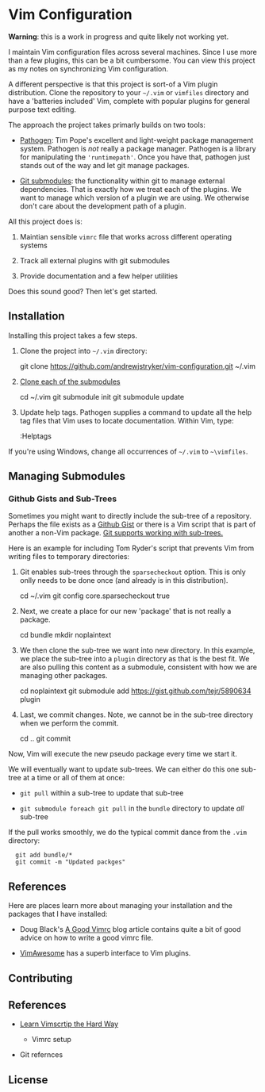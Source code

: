# Vim Configuration

**Warning**: this is a work in progress and quite likely not working yet.

I maintain Vim configuration files across several machines.  Since I use more
than a few plugins, this can be a bit cumbersome.  You can view this project
as my notes on synchronizing Vim configuration.

A different perspective is that this project is sort-of a Vim plugin
distribution.  Clone the repository to your `~/.vim` or `vimfiles` directory
and have a 'batteries included' Vim, complete with popular plugins for general
purpose text editing.

The approach the project takes primarly builds on two tools:

  * [Pathogen](https://github.com/tpope/vim-pathogen): Tim Pope's excellent
    and light-weight package management system.  Pathogen is *not* really
    a package manager.  Pathogen is a library for manipulating the
    `'runtimepath'`.  Once you have that, pathogen just stands out of the
    way and let git manage packages.

  * [Git submodules](https://git-scm.com/docs/git-submodule): the
    functionality within git to manage external dependencies.  That is
    exactly how we treat each of the plugins.  We want to manage which
    version of a plugin we are using. We otherwise don't care about the
    development path of a plugin.

All this project does is:

  1. Maintian sensible `vimrc` file that works across different operating
     systems

  2. Track all external plugins with git submodules

  3. Provide documentation and a few helper utilities

Does this sound good?  Then let's get started.

## Installation

Installing this project takes a few steps.

  1.  Clone the project into `~/.vim` directory:

        git clone https://github.com/andrewjstryker/vim-configuration.git ~/.vim

  2.  [Clone each of the submodules](https://git-scm.com/book/en/v2/Git-Tools-Submodules#Cloning-a-Project-with-Submodules)

        cd ~/.vim
        git submodule init
        git submodule update

  3. Update help tags. Pathogen supplies a command to update all the help tag
     files that Vim uses to locate documentation. Within Vim, type:

        :Helptags

If you're using Windows, change all occurrences of `~/.vim` to `~\vimfiles`.

## Managing Submodules


### Github Gists and Sub-Trees

Sometimes you might want to directly include the sub-tree of a repository.
Perhaps the file exists as a [Github Gist](https://gist.github.com) or there
is a Vim script that is part of another a non-Vim package. [Git supports
working with
sub-trees.](http://jasonkarns.com/blog/subdirectory-checkouts-with-git-sparse-checkout/)

Here is an example for including Tom Ryder's script that prevents Vim from
writing files to temporary directories:

  1. Git enables sub-trees through the `sparsecheckout` option. This is only
     onlly needs to be done once (and already is in this distribution).

        cd ~/.vim
        git config core.sparsecheckout true

  2. Next, we
  create a place for our new 'package' that is not really
     a package.

        cd bundle
        mkdir noplaintext

  3. We then clone the sub-tree we want into new directory. In this example,
     we place the sub-tree into a `plugin` directory as that is the best fit.
     We are also pulling this content as a submodule, consistent with how we
     are managing other packages.

        cd noplaintext
        git submodule add https://gist.github.com/tejr/5890634 plugin

  4. Last, we commit changes.  Note, we cannot be in the sub-tree directory
     when we perform the commit.

        cd ..
        git commit

Now, Vim will execute the new pseudo package every time we start it.

We will eventually want to update sub-trees. We can either do this one
sub-tree at a time or all of them at once:

   * `git pull` within a sub-tree to update that sub-tree

   * `git submodule foreach git pull` in the `bundle` directory to update
       *all* sub-tree

If the pull works smoothly, we do the typical commit dance from the `.vim`
directory:

      git add bundle/*
      git commit -m "Updated packges"

## References

Here are places learn more about managing your installation and the packages
that I have installed:

   * Doug Black's [A Good Vimrc](https://dougblack.io/words/a-good-vimrc.html)
     blog article contains quite a bit of good advice on how to write a good
     vimrc file.

  * [VimAwesome](https://vimawesome.com) has a superb interface to Vim
    plugins.


## Contributing

## References

  * [Learn Vimscrtip the Hard Way](http://learnvimscriptthehardway.stevelosh.com/)
      * Vimrc setup

*  Git refernces 

## License
